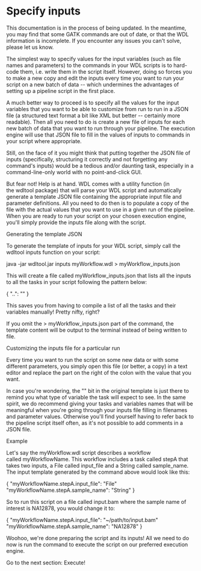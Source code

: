 # Specify inputs

This documentation is in the process of being updated. In the meantime, you may find that some GATK commands are out of date, or that the WDL information is incomplete. If you encounter any issues you can't solve, please let us know.

The simplest way to specify values for the input variables (such as file names and parameters) to the commands in your WDL scripts is to hard-code them, i.e. write them in the script itself. However, doing so forces you to make a new copy and edit the inputs every time you want to run your script on a new batch of data -- which undermines the advantages of setting up a pipeline script in the first place.

A much better way to proceed is to specify all the values for the input variables that you want to be able to customize from run to run in a JSON file (a structured text format a bit like XML but better -- certainly more readable). Then all you need to do is create a new file of inputs for each new batch of data that you want to run through your pipeline. The execution engine will use that JSON file to fill in the values of inputs to commands in your script where appropriate.

Still, on the face of it you might think that putting together the JSON file of inputs (specifically, structuring it correctly and not forgetting any command's inputs) would be a tedious and/or daunting task, especially in a command-line-only world with no point-and-click GUI.

But fear not! Help is at hand. WDL comes with a utility function (in the wdltool package) that will parse your WDL script and automatically generate a template JSON file containing the appropriate input file and parameter definitions. All you need to do then is to populate a copy of the file with the actual values that you want to use in a given run of the pipeline. When you are ready to run your script on your chosen execution engine, you'll simply provide the inputs file along with the script.

Generating the template JSON

To generate the template of inputs for your WDL script, simply call the wdltool inputs function on your script:

java -jar wdltool.jar inputs myWorkflow.wdl > myWorkflow_inputs.json

This will create a file called myWorkflow_inputs.json that lists all the inputs to all the tasks in your script following the pattern below:

{
    "<workflow name>.<task name>.<variable name>": "<variable type>"
}

This saves you from having to compile a list of all the tasks and their variables manually! Pretty nifty, right?

If you omit the > myWorkflow_inputs.json part of the command, the template content will be output to the terminal instead of being written to file.

Customizing the inputs file for a particular run

Every time you want to run the script on some new data or with some different parameters, you simply open this file (or better, a copy) in a text editor and replace the part on the right of the colon with the value that you want.

In case you're wondering, the "<variable type>" bit in the original template is just there to remind you what type of variable the task will expect to see. In the same spirit, we do recommend giving your tasks and variables names that will be meaningful when you're going through your inputs file filling in filenames and parameter values. Otherwise you'll find yourself having to refer back to the pipeline script itself often, as it's not possible to add comments in a JSON file.

Example

Let's say the myWorkflow.wdl script describes a workflow called myWorkflowName. This workflow includes a task called stepA that takes two inputs, a File called input_file and a String called sample_name. The input template generated by the command above would look like this:

{
    "myWorkflowName.stepA.input_file": "File"
    "myWorkflowName.stepA.sample_name": "String"
}

So to run this script on a file called input.bam where the sample name of interest is NA12878, you would change it to:

{
    "myWorkflowName.stepA.input_file": "~/path/to/input.bam"
    "myWorkflowName.stepA.sample_name": "NA12878"
}

Woohoo, we're done preparing the script and its inputs! All we need to do now is run the command to execute the script on our preferred execution engine.

Go to the next section: Execute!